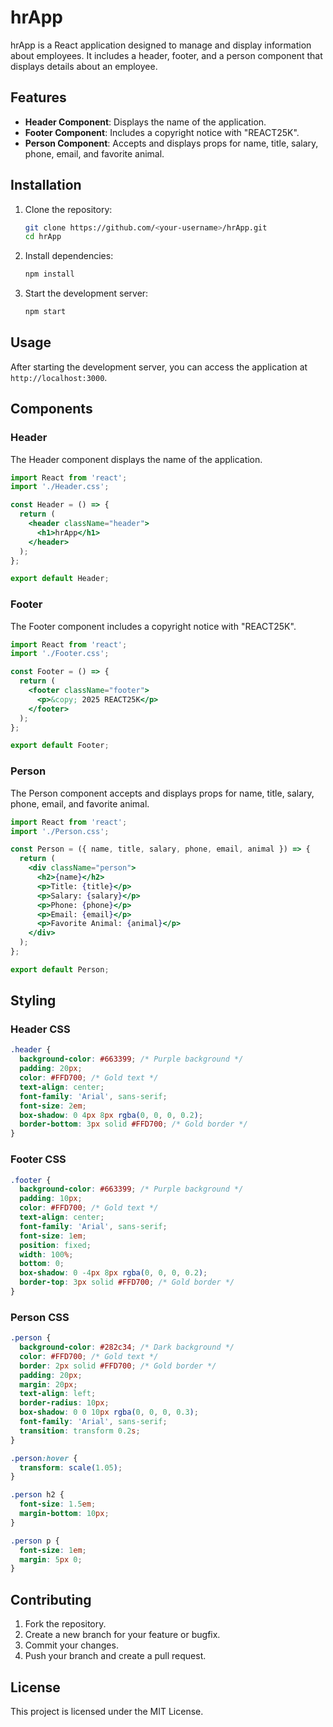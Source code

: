 # hrApp

hrApp is a React application designed to manage and display information about employees. It includes a header, footer, and a person component that displays details about an employee.

## Features

- **Header Component**: Displays the name of the application.
- **Footer Component**: Includes a copyright notice with "REACT25K".
- **Person Component**: Accepts and displays props for name, title, salary, phone, email, and favorite animal.

## Installation

1. Clone the repository:
    ```sh
    git clone https://github.com/<your-username>/hrApp.git
    cd hrApp
    ```

2. Install dependencies:
    ```sh
    npm install
    ```

3. Start the development server:
    ```sh
    npm start
    ```

## Usage

After starting the development server, you can access the application at `http://localhost:3000`.

## Components

### Header

The Header component displays the name of the application.

```jsx
import React from 'react';
import './Header.css';

const Header = () => {
  return (
    <header className="header">
      <h1>hrApp</h1>
    </header>
  );
};

export default Header;
```

### Footer

The Footer component includes a copyright notice with "REACT25K".

```jsx
import React from 'react';
import './Footer.css';

const Footer = () => {
  return (
    <footer className="footer">
      <p>&copy; 2025 REACT25K</p>
    </footer>
  );
};

export default Footer;
```

### Person

The Person component accepts and displays props for name, title, salary, phone, email, and favorite animal.

```jsx
import React from 'react';
import './Person.css';

const Person = ({ name, title, salary, phone, email, animal }) => {
  return (
    <div className="person">
      <h2>{name}</h2>
      <p>Title: {title}</p>
      <p>Salary: {salary}</p>
      <p>Phone: {phone}</p>
      <p>Email: {email}</p>
      <p>Favorite Animal: {animal}</p>
    </div>
  );
};

export default Person;
```

## Styling

### Header CSS

```css
.header {
  background-color: #663399; /* Purple background */
  padding: 20px;
  color: #FFD700; /* Gold text */
  text-align: center;
  font-family: 'Arial', sans-serif;
  font-size: 2em;
  box-shadow: 0 4px 8px rgba(0, 0, 0, 0.2);
  border-bottom: 3px solid #FFD700; /* Gold border */
}
```

### Footer CSS

```css
.footer {
  background-color: #663399; /* Purple background */
  padding: 10px;
  color: #FFD700; /* Gold text */
  text-align: center;
  font-family: 'Arial', sans-serif;
  font-size: 1em;
  position: fixed;
  width: 100%;
  bottom: 0;
  box-shadow: 0 -4px 8px rgba(0, 0, 0, 0.2);
  border-top: 3px solid #FFD700; /* Gold border */
}
```

### Person CSS

```css
.person {
  background-color: #282c34; /* Dark background */
  color: #FFD700; /* Gold text */
  border: 2px solid #FFD700; /* Gold border */
  padding: 20px;
  margin: 20px;
  text-align: left;
  border-radius: 10px;
  box-shadow: 0 0 10px rgba(0, 0, 0, 0.3);
  font-family: 'Arial', sans-serif;
  transition: transform 0.2s;
}

.person:hover {
  transform: scale(1.05);
}

.person h2 {
  font-size: 1.5em;
  margin-bottom: 10px;
}

.person p {
  font-size: 1em;
  margin: 5px 0;
}
```

## Contributing

1. Fork the repository.
2. Create a new branch for your feature or bugfix.
3. Commit your changes.
4. Push your branch and create a pull request.

## License

This project is licensed under the MIT License.